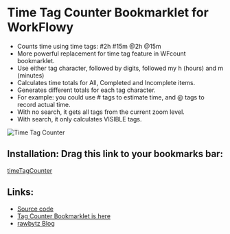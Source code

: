 # Time Tag Counter Bookmarklet for WorkFlowy

- Counts time using time tags: #2h #15m @2h @15m
- More powerful replacement for time tag feature in WFcount bookmarklet.
- Use either tag character, followed by digits, followed my h (hours) and m (minutes)
- Calculates time totals for All, Completed and Incomplete items.
- Generates different totals for each tag character.
- For example: you could use # tags to estimate time, and @ tags to record actual time.
- With no search, it gets all tags from the current zoom level.
- With search, it only calculates VISIBLE tags.

![Time Tag Counter](https://i.imgur.com/agqzwua.png)

## Installation: Drag this link to your bookmarks bar:

<a href="javascript:(function timeTagCounter_1_2(){function toastMsg(str,sec,err){WF.showMessage(str.bold(),err);setTimeout(()=&gt;WF.hideMessage(),(sec||2)*1e3)}function applyToEachItem(functionToApply,parent){functionToApply(parent);for(let child of parent.getChildren()){applyToEachItem(functionToApply,child)}}function findMatchingItems(itemPredicate,parent){const matches=[];function addIfMatch(item){if(itemPredicate(item)){matches.push(item)}}applyToEachItem(addIfMatch,parent);return matches}const itemHasTimeTag=item=&gt;WF.getItemNameTags(item).concat(WF.getItemNoteTags(item)).some(t=&gt;t.tag.match(/([@#])(\d+)([hm])$/i));const getTimeTags=item=&gt;WF.getItemNameTags(item).concat(WF.getItemNoteTags(item)).filter(t=&gt;t.tag.match(/([@#])(\d+)([hm])$/i)!==null);const matchHasTimeTag=item=&gt;item.data.search_result&amp;&amp;item.data.search_result.matches&amp;&amp;itemHasTimeTag(item);function getMinutes(str){const m=str.match(/(\d+)([hm])/i);return m[2]===&quot;h&quot;?parseInt(m[1])*60:parseInt(m[1])}function convertMinsToStr(mins){const hours=Math.floor(mins/60),netMins=mins-hours*60;return`${hours.toString().padStart(4,&quot; &quot;)}h ${netMins.toString().padStart(2,&quot; &quot;)}m`}function getTimeTagInfo(items){let hashComplete=0,hashInComplete=0,atComplete=0,atInComplete=0;items.forEach(item=&gt;{getTimeTags(item).forEach(t=&gt;{let tag=t.tag,addMins=getMinutes(tag);if(tag.startsWith(&quot;#&quot;)){item.isWithinCompleted()?hashComplete+=addMins:hashInComplete+=addMins}else{item.isWithinCompleted()?atComplete+=addMins:atInComplete+=addMins}})});const hashAll=hashComplete+hashInComplete,atAll=atComplete+atInComplete;if(atAll+hashAll===0)return null;hashTotals=hashAll&gt;0?`&lt;br&gt;#Total:   \t${convertMinsToStr(hashAll)}&lt;br&gt; Complete:\t${convertMinsToStr(hashComplete)}&lt;br&gt; Incomplete:\t${convertMinsToStr(hashInComplete)}`:&quot;&quot;;atTotals=atAll&gt;0?`&lt;br&gt;@Total:   \t${convertMinsToStr(atAll)}&lt;br&gt; Complete:\t${convertMinsToStr(atComplete)}&lt;br&gt; Incomplete:\t${convertMinsToStr(atInComplete)}`:&quot;&quot;;return`&lt;pre&gt;${hashTotals}&lt;br&gt;${atTotals}&lt;/pre&gt;`}const itemsToCount=WF.currentSearchQuery()?findMatchingItems(matchHasTimeTag,WF.currentItem()):findMatchingItems(itemHasTimeTag,WF.currentItem());const timeTagInfo=getTimeTagInfo(itemsToCount);if(!timeTagInfo)return void toastMsg(&quot;No Time Tags found.&quot;,2,true);const name=WF.currentItem().getNameInPlainText();const search=WF.currentSearchQuery()?`${WF.currentSearchQuery()} : `:&quot;&quot;;WF.showAlertDialog(timeTagInfo,search+name)})();">timeTagCounter</a>


## Links:
- [Source code](https://github.com/rawbytz/time-tag-counter/blob/master/timeTagCounter.js)
- [Tag Counter Bookmarklet is here](https://rawbytz.github.io/tag-counter/)
- [rawbytz Blog](https://rawbytz.wordpress.com)


<!-- 
LINKS REFERENCING THIS

@BLOGGER https://www.blogger.com/blogger.g?blogID=6597785605721546133#editor/target=page;pageID=2033525524985473845

update this https://rawbytz.blogspot.com/p/wfcount-bookmarklet.html

 -->
